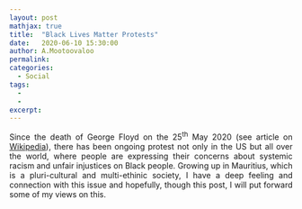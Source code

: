 ```yaml
---
layout: post
mathjax: true
title:  "Black Lives Matter Protests"
date:   2020-06-10 15:30:00
author: A.Mootoovaloo
permalink:
categories:
  - Social
tags:
  - 
  -
excerpt:
---
```


<p align="justify">Since the death of George Floyd on the 25<sup>th</sup> May 2020 (see article on <a href="https://en.wikipedia.org/wiki/Killing_of_George_Floyd">Wikipedia</a>), there has been ongoing protest not only in the US but all over the world, where people are expressing their concerns about systemic racism and unfair injustices on Black people. Growing up in Mauritius, which is a pluri-cultural and multi-ethinic society, I have a deep feeling and connection with this issue and hopefully, though this post, I will put forward some of my views on this.</p>

<!-- black asian minority ethnic (BAME)  -->

